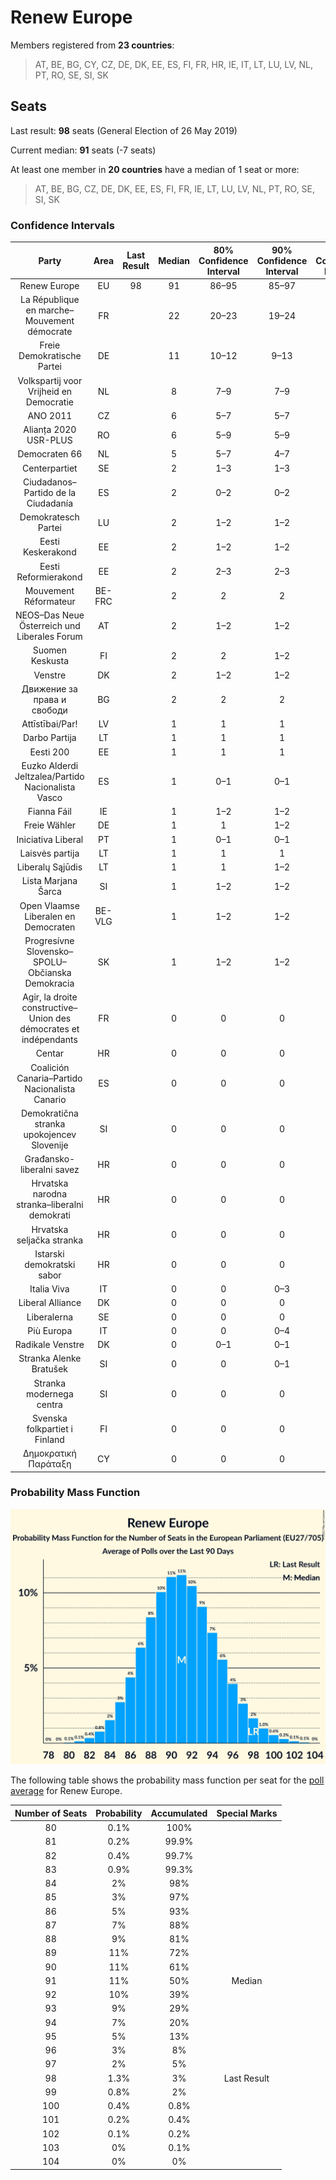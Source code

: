 # Renew Europe

Members registered from **23 countries**:

> AT, BE, BG, CY, CZ, DE, DK, EE, ES, FI, FR, HR, IE, IT, LT, LU, LV, NL, PT, RO, SE, SI, SK

## Seats

Last result: **98** seats (General Election of 26 May 2019)

Current median: **91** seats (-7 seats)

At least one member in **20 countries** have a median of 1 seat or more:

> AT, BE, BG, CZ, DE, DK, EE, ES, FI, FR, IE, LT, LU, LV, NL, PT, RO, SE, SI, SK

### Confidence Intervals

| Party | Area | Last Result | Median | 80% Confidence Interval | 90% Confidence Interval | 95% Confidence Interval | 99% Confidence Interval |
|:-----:|:----:|:-----------:|:------:|:-----------------------:|:-----------------------:|:-----------------------:|:-----------------------:|
| Renew Europe | EU | 98 | 91 | 86–95 | 85–97 | 84–98 | 82–100 |
| La République en marche–Mouvement démocrate | FR | | 22 | 20–23 | 19–24 | 19–24 | 18–25 |
| Freie Demokratische Partei | DE | | 11 | 10–12 | 9–13 | 8–13 | 8–14 |
| Volkspartij voor Vrijheid en Democratie | NL | | 8 | 7–9 | 7–9 | 7–9 | 6–9 |
| ANO 2011 | CZ | | 6 | 5–7 | 5–7 | 5–7 | 4–7 |
| Alianța 2020 USR-PLUS | RO | | 6 | 5–9 | 5–9 | 4–9 | 4–10 |
| Democraten 66 | NL | | 5 | 5–7 | 4–7 | 4–7 | 4–7 |
| Centerpartiet | SE | | 2 | 1–3 | 1–3 | 1–3 | 1–3 |
| Ciudadanos–Partido de la Ciudadanía | ES | | 2 | 0–2 | 0–2 | 0–3 | 0–3 |
| Demokratesch Partei | LU | | 2 | 1–2 | 1–2 | 1–2 | 1–2 |
| Eesti Keskerakond | EE | | 2 | 1–2 | 1–2 | 1–2 | 1–2 |
| Eesti Reformierakond | EE | | 2 | 2–3 | 2–3 | 2–3 | 2–3 |
| Mouvement Réformateur | BE-FRC | | 2 | 2 | 2 | 2 | 1–2 |
| NEOS–Das Neue Österreich und Liberales Forum | AT | | 2 | 1–2 | 1–2 | 1–2 | 1–3 |
| Suomen Keskusta | FI | | 2 | 2 | 1–2 | 1–2 | 1–2 |
| Venstre | DK | | 2 | 1–2 | 1–2 | 1–2 | 1–2 |
| Движение за права и свободи | BG | | 2 | 2 | 2 | 2 | 1–3 |
| Attīstībai/Par! | LV | | 1 | 1 | 1 | 1 | 1 |
| Darbo Partija | LT | | 1 | 1 | 1 | 1 | 0–1 |
| Eesti 200 | EE | | 1 | 1 | 1 | 1 | 0–1 |
| Euzko Alderdi Jeltzalea/Partido Nacionalista Vasco | ES | | 1 | 0–1 | 0–1 | 0–1 | 0–2 |
| Fianna Fáil | IE | | 1 | 1–2 | 1–2 | 1–2 | 1–3 |
| Freie Wähler | DE | | 1 | 1 | 1–2 | 1–2 | 0–2 |
| Iniciativa Liberal | PT | | 1 | 0–1 | 0–1 | 0–1 | 0–1 |
| Laisvės partija | LT | | 1 | 1 | 1 | 1 | 0–1 |
| Liberalų Sąjūdis | LT | | 1 | 1 | 1–2 | 1–2 | 1–2 |
| Lista Marjana Šarca | SI | | 1 | 1–2 | 1–2 | 1–2 | 1–2 |
| Open Vlaamse Liberalen en Democraten | BE-VLG | | 1 | 1–2 | 1–2 | 1–2 | 1–2 |
| Progresívne Slovensko–SPOLU–Občianska Demokracia | SK | | 1 | 1–2 | 1–2 | 1–2 | 1–2 |
| Agir, la droite constructive–Union des démocrates et indépendants | FR | | 0 | 0 | 0 | 0 | 0 |
| Centar | HR | | 0 | 0 | 0 | 0 | 0 |
| Coalición Canaria–Partido Nacionalista Canario | ES | | 0 | 0 | 0 | 0 | 0 |
| Demokratična stranka upokojencev Slovenije | SI | | 0 | 0 | 0 | 0 | 0 |
| Građansko-liberalni savez | HR | | 0 | 0 | 0 | 0 | 0 |
| Hrvatska narodna stranka–liberalni demokrati | HR | | 0 | 0 | 0 | 0 | 0 |
| Hrvatska seljačka stranka | HR | | 0 | 0 | 0 | 0 | 0 |
| Istarski demokratski sabor | HR | | 0 | 0 | 0 | 0 | 0 |
| Italia Viva | IT | | 0 | 0 | 0–3 | 0–4 | 0–4 |
| Liberal Alliance | DK | | 0 | 0 | 0 | 0 | 0 |
| Liberalerna | SE | | 0 | 0 | 0 | 0 | 0–1 |
| Più Europa | IT | | 0 | 0 | 0–4 | 0–4 | 0–4 |
| Radikale Venstre | DK | | 0 | 0–1 | 0–1 | 0–1 | 0–1 |
| Stranka Alenke Bratušek | SI | | 0 | 0 | 0–1 | 0–1 | 0–1 |
| Stranka modernega centra | SI | | 0 | 0 | 0 | 0 | 0 |
| Svenska folkpartiet i Finland | FI | | 0 | 0 | 0 | 0–1 | 0–1 |
| Δημοκρατική Παράταξη | CY | | 0 | 0 | 0 | 0 | 0 |

### Probability Mass Function

![Graph with seats probability mass function not yet produced](average-2021-05-31-seats-pmf-reneweurope.png "Seats Probability Mass Function")

The following table shows the probability mass function per seat for the [poll average](average-2021-05-31.html) for Renew Europe.

| Number of Seats | Probability | Accumulated | Special Marks |
|:---------------:|:-----------:|:-----------:|:-------------:|
| 80 | 0.1% | 100% |  |
| 81 | 0.2% | 99.9% |  |
| 82 | 0.4% | 99.7% |  |
| 83 | 0.9% | 99.3% |  |
| 84 | 2% | 98% |  |
| 85 | 3% | 97% |  |
| 86 | 5% | 93% |  |
| 87 | 7% | 88% |  |
| 88 | 9% | 81% |  |
| 89 | 11% | 72% |  |
| 90 | 11% | 61% |  |
| 91 | 11% | 50% | Median |
| 92 | 10% | 39% |  |
| 93 | 9% | 29% |  |
| 94 | 7% | 20% |  |
| 95 | 5% | 13% |  |
| 96 | 3% | 8% |  |
| 97 | 2% | 5% |  |
| 98 | 1.3% | 3% | Last Result |
| 99 | 0.8% | 2% |  |
| 100 | 0.4% | 0.8% |  |
| 101 | 0.2% | 0.4% |  |
| 102 | 0.1% | 0.2% |  |
| 103 | 0% | 0.1% |  |
| 104 | 0% | 0% |  |


